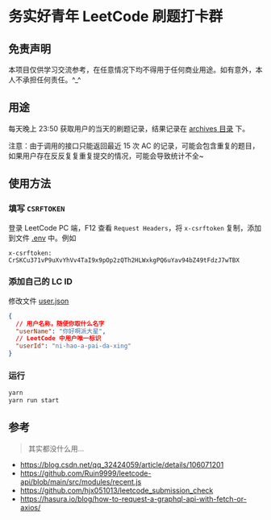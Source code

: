 # 务实好青年 LeetCode 刷题打卡群

## 免责声明

本项目仅供学习交流参考，在任意情况下均不得用于任何商业用途。如有意外，本人不承担任何责任。^_^

## 用途

每天晚上 23:50 获取用户的当天的刷题记录，结果记录在 [archives 目录](./archives/) 下。

注意：由于调用的接口只能返回最近 15 次 AC 的记录，可能会包含重复的题目，如果用户存在反反复复重复提交的情况，可能会导致统计不全~

## 使用方法

### 填写 `CSRFTOKEN`

登录 LeetCode PC 端，F12 查看 `Request Headers`，将 `x-csrftoken` 复制，添加到文件 [.env](./.env) 中。例如

```
x-csrftoken: CrSKCu371vP9uXvYhVv4TaI9x9pOp2zQTh2HLWxkgPQ6uYav94bZ49tFdzJ7wTBX
```

### 添加自己的 LC ID

修改文件 [user.json](./dict/user.json)

```json
{
  // 用户名称，随便你取什么名字
  "userName": "你好啊派大星",
  // LeetCode 中用户唯一标识
  "userId": "ni-hao-a-pai-da-xing"
}
```

### 运行

```sh
yarn
yarn run start
```

## 参考

> 其实都没什么用...

- https://blog.csdn.net/qq_32424059/article/details/106071201
- https://github.com/Ruin9999/leetcode-api/blob/main/src/modules/recent.js
- https://github.com/hjx051013/leetcode_submission_check
- https://hasura.io/blog/how-to-request-a-graphql-api-with-fetch-or-axios/
